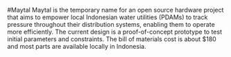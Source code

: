 #Maytal
Maytal is the temporary name for an open source hardware project that aims to empower local Indonesian water utilities (PDAMs) to track pressure throughout their distribution systems, enabling them to operate more efficiently. The current design is a proof-of-concept prototype to test initial parameters and constraints. The bill of materials cost is about $180 and most parts are available locally in Indonesia.